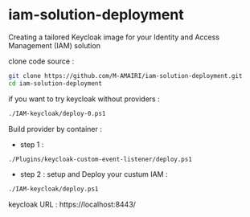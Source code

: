 # iam-solution-deployment
Creating a tailored Keycloak image for your Identity and Access Management (IAM) solution


clone code source :

```sh
git clone https://github.com/M-AMAIRI/iam-solution-deployment.git
cd iam-solution-deployment
```

if you want to try keycloak without providers :
```sh
./IAM-keycloak/deploy-0.ps1
```


Build provider by container :

- step 1 :
```sh
./Plugins/keycloak-custom-event-listener/deploy.ps1
```

- step 2 :
setup and Deploy your custum IAM : 
```sh
./IAM-keycloak/deploy.ps1
```

keycloak URL : https://localhost:8443/
